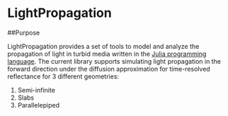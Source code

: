 # LightPropagation

##Purpose

LightPropagation provides a set of tools to model and analyze the propagation of light in turbid media written in the [Julia programming language](https://julialang.org/).
The current library supports simulating light propagation in the forward direction under the diffusion approximation for time-resolved reflectance for 3 different geometries:
1. Semi-infinite 
2. Slabs
3. Parallelepiped



